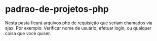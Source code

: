 padrao-de-projetos-php
======================

Nesta pasta ficará arquivos php de requisição que seriam chamados via ajax.
Por exemplo: Verificar nome de usuário, efetuar login, ou qualquer coisa que você quiser.